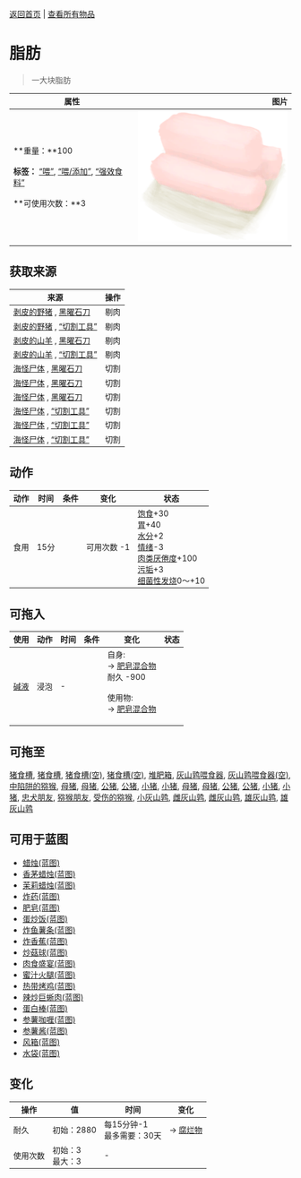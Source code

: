 [返回首页](index.md)   |  [查看所有物品](object.md)
# 脂肪  
> 一大块脂肪  
  
  属性  |   图片   
 ----  |  ----:   
 **重量：**100<br><br>**标签：**	[“喂”](tag_Meat.md), [“喂/添加”](tag_Feed.md), [“强效食料”](tag_FeedRich.md)<br><br>**可使用次数：**3  |  ![](Sprite/Fat.png)   
  
## 获取来源  
来源  |  操作  
----  |  ----  
[剥皮的野猪](BoarSkinned.md) , [黑曜石刀](KnifeObsidian.md)  |  剔肉  
[剥皮的野猪](BoarSkinned.md) , [“切割工具”](tag_Cutter.md)  |  剔肉  
[剥皮的山羊](GoatSkinned.md) , [黑曜石刀](KnifeObsidian.md)  |  剔肉  
[剥皮的山羊](GoatSkinned.md) , [“切割工具”](tag_Cutter.md)  |  剔肉  
[海怪尸体](SeahoundCarcass.md) , [黑曜石刀](KnifeObsidian.md)  |  切割  
[海怪尸体](SeahoundCarcass.md) , [黑曜石刀](KnifeObsidian.md)  |  切割  
[海怪尸体](SeahoundCarcass.md) , [黑曜石刀](KnifeObsidian.md)  |  切割  
[海怪尸体](SeahoundCarcass.md) , [“切割工具”](tag_Cutter.md)  |  切割  
[海怪尸体](SeahoundCarcass.md) , [“切割工具”](tag_Cutter.md)  |  切割  
[海怪尸体](SeahoundCarcass.md) , [“切割工具”](tag_Cutter.md)  |  切割  
## 动作  
动作  |  时间  |  条件  |  变化  |  状态  
----  |  ----  |  ----  |  ----  |  ----  
食用  |  15分  |    |  可用次数  -1<br>  |  [饱食](Satiation.md)+30<br>[胃](Stomach.md)+40<br>[水分](Hydration.md)+2<br>[情绪](Morale.md)-3<br>[肉类<nobr>厌倦度</nobr>](SaturationMeat.md)+100<br>[污垢](Filth.md)+3<br>[细菌性发烧](BacteriaFever.md)0～+10  
## 可拖入  
使用  |  动作  |  时间  |  条件  |  变化  |  状态  
----  |  ----  |  ----  |  ----  |  ----  |  ----  
[碱液](LQ_Lye.md)  |  浸泡  |  -  |    |  自身:<br>→ [肥皂混合物](LQ_SoapMix.md)<br>耐久  -900<br><br>使用物:<br>→ [肥皂混合物](LQ_SoapMix.md)<br><br>  |    
## 可拖至  
[猪食槽](BoarFeeder.md), [猪食槽](BoarFeeder.md), [猪食槽(空)](BoarFeederEmpty.md), [猪食槽(空)](BoarFeederEmpty.md), [堆肥箱](CompostBin.md), [灰山鹑喂食器](PartridgeFeeder.md), [灰山鹑喂食器(空)](PartridgeFeederEmpty.md), [中陷阱的猕猴](CageTrapMacaque.md), [母猪](BoarEnclosureFemale.md), [母猪](BoarEnclosureFemale.md), [公猪](BoarEnclosureMale.md), [公猪](BoarEnclosureMale.md), [小猪](BoarEnclosurePiglet.md), [小猪](BoarEnclosurePiglet.md), [母猪](BoarTiedFemale.md), [母猪](BoarTiedFemale.md), [公猪](BoarTiedMale.md), [公猪](BoarTiedMale.md), [小猪](BoarTiedPiglet.md), [小猪](BoarTiedPiglet.md), [忠犬朋友](DogFriend.md), [猕猴朋友](MacaqueFriend.md), [受伤的猕猴](MacaqueWounded.md), [小灰山鹑](PartridgeChick.md), [雌灰山鹑](PartridgeFemaleEnclosure.md), [雌灰山鹑](PartridgeFemaleLive.md), [雄灰山鹑](PartridgeMaleEnclosure.md), [雄灰山鹑](PartridgeMaleLive.md)  
## 可用于蓝图  
- [蜡烛(蓝图)](Bp_Candles.md)  
- [香茅蜡烛(蓝图)](Bp_CandlesCitronella.md)  
- [茉莉蜡烛(蓝图)](Bp_CandlesJasmine.md)  
- [炸药(蓝图)](Bp_Dynamite.md)  
- [肥皂(蓝图)](Bp_Soap.md)  
- [蛋炒饭(蓝图)](Bp_EggFriedRice.md)  
- [炸鱼薯条(蓝图)](Bp_FishNChips.md)  
- [炸香蕉(蓝图)](Bp_FriedBananas.md)  
- [炒菇球(蓝图)](Bp_FriedPuffballs.md)  
- [肉食盛宴(蓝图)](Bp_HeartyFeast.md)  
- [蜜汁火腿(蓝图)](Bp_HoneyGlazedPork.md)  
- [热带烤鸡(蓝图)](Bp_IslandChicken.md)  
- [辣炒巨蜥肉(蓝图)](Bp_LizardFry.md)  
- [蛋白棒(蓝图)](Bp_ProteinBar.md)  
- [参薯咖喱(蓝图)](Bp_YamCurry.md)  
- [参薯酱(蓝图)](Bp_YamJam.md)  
- [风箱(蓝图)](Bp_Bellows.md)  
- [水袋(蓝图)](Bp_Waterskin.md)  
  
  
## 变化  
操作  |  值  |  时间  |  变化  
----  |  ----  |  ----  |  ----  
耐久  |  初始：2880  |  每15分钟-1<br>最多需要：30天  |  → [腐烂物](RottenRemains.md)  
使用次数  |  初始：3<br>最大：3  |  -  |    

